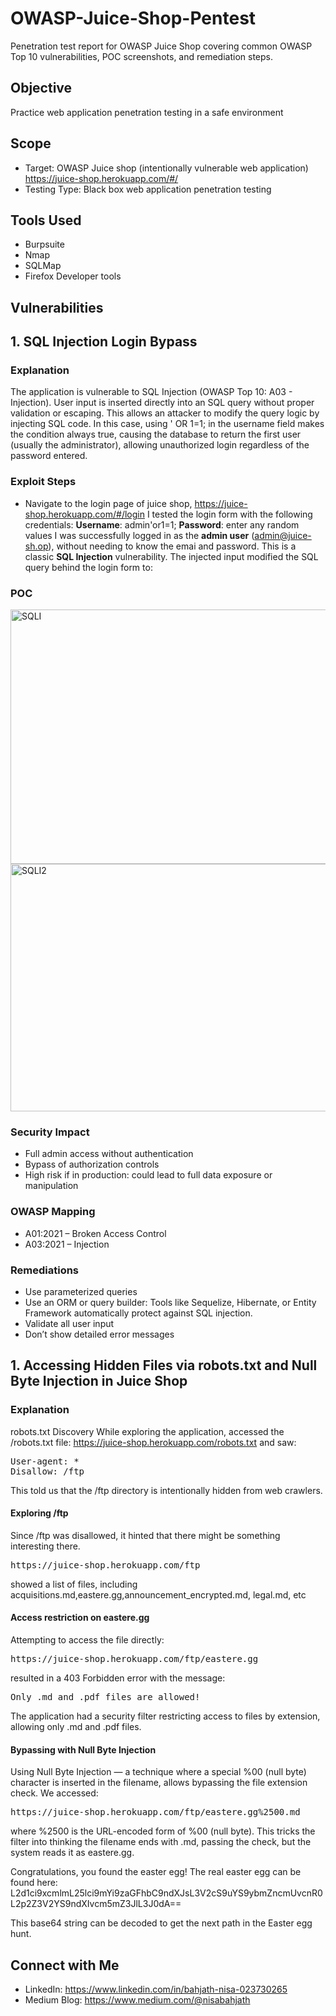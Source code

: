 # OWASP-Juice-Shop-Pentest
Penetration test report for OWASP Juice Shop covering common OWASP Top 10 vulnerabilities, POC screenshots, and remediation steps.

## Objective
Practice web application penetration testing in a safe environment

## Scope
- Target: OWASP Juice shop (intentionally vulnerable web application)
https://juice-shop.herokuapp.com/#/
- Testing Type: Black box web application penetration testing
  
## Tools Used
- Burpsuite
- Nmap
- SQLMap
- Firefox Developer tools

## Vulnerabilities
## 1. SQL Injection Login Bypass
### Explanation
The application is vulnerable to SQL Injection (OWASP Top 10: A03 - Injection). User input is inserted directly into an SQL query without proper validation or escaping. This allows an attacker to modify the query logic by injecting SQL code. In this case, using ' OR 1=1; in the username field makes the condition always true, causing the database to return the first user (usually the administrator), allowing unauthorized login regardless of the password entered.

### Exploit Steps
- Navigate to the login page of juice shop, https://juice-shop.herokuapp.com/#/login
  I tested the login form with the following credentials:
  **Username**: admin'or1=1;
  **Password**: enter any random values
I was successfully logged in as the **admin user** (admin@juice-sh.op), without needing to know the emai and password.
This is a classic **SQL Injection** vulnerability. The injected input modified the SQL query behind the login form to:

### POC
<img width="1004" height="407" alt="SQLI" src="https://github.com/user-attachments/assets/299095fa-a1ef-49a0-8088-c1c4833b3802" />

<img width="1004" height="396" alt="SQLI2" src="https://github.com/user-attachments/assets/cf76954a-8d1d-4236-9310-d59b3c0c5320" />

### Security Impact

- Full admin access without authentication
- Bypass of authorization controls
- High risk if in production: could lead to full data exposure or manipulation
### OWASP Mapping
- A01:2021 – Broken Access Control
- A03:2021 – Injection
### Remediations
- Use parameterized queries
- Use an ORM or query builder: Tools like Sequelize, Hibernate, or Entity Framework automatically protect against SQL injection.
- Validate all user input
- Don’t show detailed error messages
## 1. Accessing Hidden Files via robots.txt and Null Byte Injection in Juice Shop
### Explanation
robots.txt Discovery
While exploring the application, accessed the /robots.txt file: https://juice-shop.herokuapp.com/robots.txt
and saw:
<pre>User-agent: *
Disallow: /ftp</pre>
This told us that the /ftp directory is intentionally hidden from web crawlers.
#### Exploring /ftp
Since /ftp was disallowed, it hinted that there might be something interesting there.
<pre>https://juice-shop.herokuapp.com/ftp</pre>
showed a list of files, including acquisitions.md,eastere.gg,announcement_encrypted.md, legal.md, etc
#### Access restriction on eastere.gg
Attempting to access the file directly:
<pre>https://juice-shop.herokuapp.com/ftp/eastere.gg</pre>
resulted in a 403 Forbidden error with the message:
<pre>Only .md and .pdf files are allowed!</pre>
The application had a security filter restricting access to files by extension, allowing only .md and .pdf files.
#### Bypassing with Null Byte Injection
Using Null Byte Injection — a technique where a special %00 (null byte) character is inserted in the filename, allows bypassing the file extension check.
We accessed:
<pre>https://juice-shop.herokuapp.com/ftp/eastere.gg%2500.md</pre>
where %2500 is the URL-encoded form of %00 (null byte).
This tricks the filter into thinking the filename ends with .md, passing the check, but the system reads it as eastere.gg.

Congratulations, you found the easter egg!
The real easter egg can be found here:
L2d1ci9xcmlmL25lci9mYi9zaGFhbC9ndXJsL3V2cS9uYS9ybmZncmUvcnR0L2p2Z3V2YS9ndXIvcm5mZ3JlL3J0dA==

This base64 string can be decoded to get the next path in the Easter egg hunt.



 ## Connect with Me
 - LinkedIn: https://www.linkedin.com/in/bahjath-nisa-023730265
 - Medium Blog: https://www.medium.com/@nisabahjath

  
